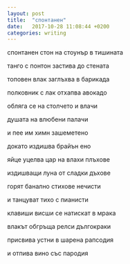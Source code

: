 ```yaml
---
layout: post
title:  "спонтанен"
date:   2017-10-28 11:08:44 +0200
categories: writing
---
```


спонтанен стон на стоунър в тишината

танго с понтон застива до стената

топовен влак заглъхва в барикада

полковник с лак отхапва авокадо

обляга се на столчето и влачи

душата на влюбени палачи

и пее им химн зашеметено

докато издишва брайън ено

яйце уцелва цар на влахи плъхове

издишващи луна от сладки дъхове

горят банално стихове нечисти

и танцуват тихо с пианисти

клавиши висши се натискат в мрака

влакът обгръща релси дългокраки

присвива устни в шарена рапсодия

и отпива вино със пародия
